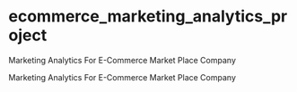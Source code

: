 # ecommerce_marketing_analytics_project
Marketing Analytics For E-Commerce Market Place Company

Marketing Analytics For E-Commerce Market Place Company
